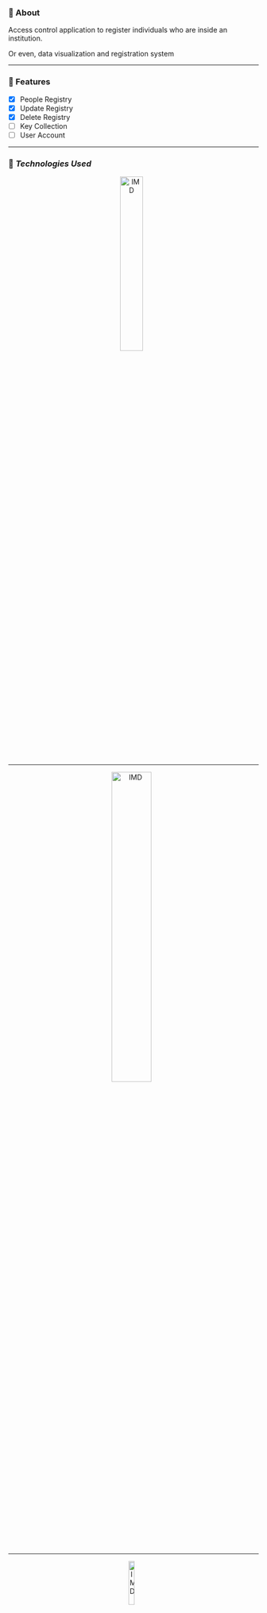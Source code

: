 ### :dart: About

Access control application to register individuals who are inside an institution.

Or even, data visualization and registration system

---

### 🚀 Features

- [x] People Registry
- [x] Update Registry
- [x] Delete Registry
- [ ] Key Collection
- [ ] User Account

---

### 🔧 *Technologies Used*

<div align="center" id="top"> 
  <img src="https://upload.wikimedia.org/wikipedia/commons/thumb/d/d9/Node.js_logo.svg/590px-Node.js_logo.svg.png" alt="IMD" width="30%"/>
  &#xa0;
  
  ---
  
<div align="center" id="top"> 
  <img src="https://upload.wikimedia.org/wikipedia/commons/thumb/9/93/MongoDB_Logo.svg/2560px-MongoDB_Logo.svg.png" alt="IMD" width="40%"/>
  &#xa0;
  
  ---
  
<div align="center" id="top"> 
  <img src="https://upload.wikimedia.org/wikipedia/commons/thumb/b/b2/Bootstrap_logo.svg/2560px-Bootstrap_logo.svg.png" alt="IMD" width="15%"/>
  &#xa0;
